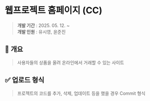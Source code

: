 # 웹프로젝트 홈페이지 (CC)
> **개발 기간** : 2025. 05. 12. ~  
> **개발 인원** : 유시영, 윤준진  

  

## 📌 개요
> 사용자들의 상품을 올려 온라인에서 거래할 수 있는 사이트

  

## ✅ 업로드 형식
> 프로젝트의 코드를 추가, 삭제, 업데이트 등을 했을 경우 Commit 형식

``` 

```
